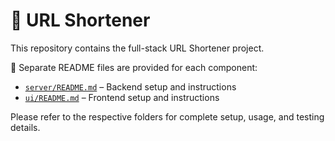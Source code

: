 # 🔗 URL Shortener

This repository contains the full-stack URL Shortener project.

📁 Separate README files are provided for each component:

- [`server/README.md`](server/README.md) – Backend setup and instructions  
- [`ui/README.md`](ui/README.md) – Frontend setup and instructions

Please refer to the respective folders for complete setup, usage, and testing details.
